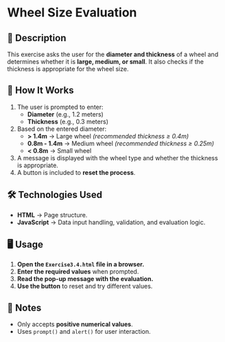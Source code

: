 # Wheel Size Evaluation

## 📌 Description
This exercise asks the user for the **diameter and thickness** of a wheel and determines whether it is **large, medium, or small**. It also checks if the thickness is appropriate for the wheel size.

## 🚀 How It Works
1. The user is prompted to enter:
   - **Diameter** (e.g., 1.2 meters)
   - **Thickness** (e.g., 0.3 meters)
2. Based on the entered diameter:
   - **> 1.4m** → Large wheel *(recommended thickness ≥ 0.4m)*
   - **0.8m - 1.4m** → Medium wheel *(recommended thickness ≥ 0.25m)*
   - **< 0.8m** → Small wheel
3. A message is displayed with the wheel type and whether the thickness is appropriate.
4. A button is included to **reset the process**.

## 🛠️ Technologies Used
- **HTML** → Page structure.
- **JavaScript** → Data input handling, validation, and evaluation logic.

## 🖥️ Usage
1. **Open the `Exercise3.4.html` file in a browser.**
2. **Enter the required values** when prompted.
3. **Read the pop-up message with the evaluation.**
4. **Use the button** to reset and try different values.

## 📌 Notes
- Only accepts **positive numerical values**.
- Uses `prompt()` and `alert()` for user interaction.